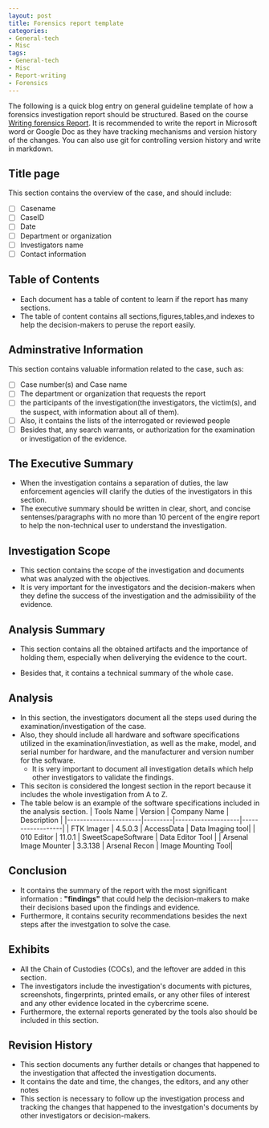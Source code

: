 ```yaml
---
layout: post
title: Forensics report template
categories:
- General-tech
- Misc
tags:
- General-tech
- Misc
- Report-writing
- Forensics
---
```


The following is a quick blog entry on general guideline template of how a forensics investigation report should be structured. Based on the course [Writing forensics Report](https://academy.cyber5w.com/courses/take/writing-forensics-report/pdfs/24032338-forensics-report-sections). It is recommended to write the report in Microsoft word or Google Doc as they have tracking mechanisms and version history of the changes. You can also use git for controlling version history and write in markdown.

## Title page

This section contains the overview of the case, and should include:

- [ ] Casename
- [ ] CaseID
- [ ] Date
- [ ] Department or organization
- [ ] Investigators name
- [ ] Contact information

## Table of Contents

- Each document has a table of content to learn if the report has many sections.
- The table of content contains all sections,figures,tables,and indexes to help the decision-makers to peruse the report easily.

## Adminstrative Information

This section contains valuable information related to the case, such as:

- [ ] Case number(s) and Case name
- [ ] The department or organization that requests the report
- [ ] the participants of the investigation(the investigators, the victim(s), and the suspect, with information about all of them).
- [ ] Also, it contains the lists of the interrogated or reviewed people
- [ ] Besides that, any search warrants, or authorization for the examination or investigation of the evidence.

## The Executive Summary

- When the investigation contains a separation of duties, the law enforcement agencies will clarify the duties of the investigators in this section.
- The executive summary should be written in clear, short, and concise sentenses/paragraphs with no more than 10 percent of the engire report to help the non-technical user to understand the investigation.

## Investigation Scope

- This section contains the scope of the investigation and documents what was analyzed with the objectives.
- It is very important for the investigators and the decision-makers when they define the success of the investigation and the admissibility of the evidence.

## Analysis Summary

- This section contains all the obtained artifacts and the importance of holding them, especially when deliverying the evidence to the court.

- Besides that, it contains a technical summary of the whole case.

## Analysis

- In this section, the investigators document all the steps used during the examination/investigation of the case.
- Also, they should include all hardware and software specifications utilized in the examination/investiation, as well as the make, model, and serial number for hardware, and the manufacturer and version number for the software.
  - It is very important to document all investigation details which help other investigators to validate the findings.
- This seciton is considered the longest section in the report because it includes the whole investigation from A to Z.
- The table below is an example of the software specifications included in the analysis section.
| Tools Name            | Version | Company Name       | Description      |
|-----------------------|---------|--------------------|------------------|
| FTK Imager            | 4.5.0.3 | AccessData         | Data Imaging tool|
| 010 Editor            | 11.0.1  | SweetScapeSoftware | Data Editor Tool |
| Arsenal Image Mounter | 3.3.138 | Arsenal Recon      | Image Mounting Tool|

## Conclusion

- It contains the summary of the report with the most significant information : **"findings"** that could help the decision-makers to make their decisions based upon the findings and evidence.
- Furthermore, it contains security recommendations besides the next steps after the investgation to solve the case.

## Exhibits

- All the Chain of Custodies (COCs), and the leftover are added in this section.
- The investigators include the investigation's documents with pictures, screenshots, fingerprints, printed emails, or any other files of interest and any other evidence located in the cybercrime scene.
- Furthermore, the external reports generated by the tools also should be included in this section.

## Revision History

- This section documents any further details or changes that happened to the investigation that affected the investigation documents.
- It contains the date and time, the changes, the editors, and any other notes
- This section is necessary to follow up the investigation process and tracking the changes that happened to the investgation's documents by other investigators or decision-makers.
